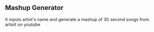 ## Mashup Generator
It inputs artist's name and generate a mashup of 30 second songs from artisit on youtube
